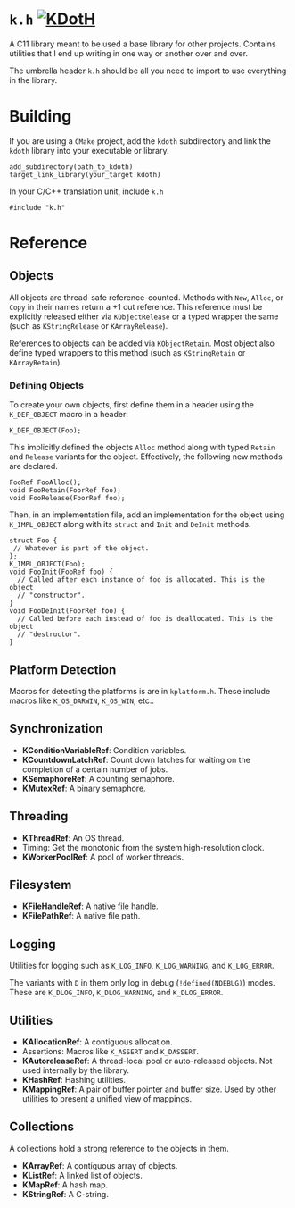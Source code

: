 # `k.h` [![KDotH](https://github.com/chinmaygarde/kdoth/actions/workflows/cmake.yml/badge.svg?branch=main)](https://github.com/chinmaygarde/kdoth/actions/workflows/cmake.yml)

A C11 library meant to be used a base library for other projects. Contains
utilities that I end up writing in one way or another over and over.

The umbrella header `k.h` should be all you need to import to use everything in
the library.

# Building

If you are using a `CMake` project, add the `kdoth` subdirectory and link the
`kdoth` library into your executable or library.

```
add_subdirectory(path_to_kdoth)
target_link_library(your_target kdoth)
```

In your C/C++ translation unit, include `k.h`

```
#include "k.h"
```

# Reference

## Objects

All objects are thread-safe reference-counted. Methods with `New`, `Alloc`, or
`Copy` in their names return a +1 out reference. This reference must be
explicitly released either via `KObjectRelease` or a typed wrapper the same
(such as `KStringRelease` or `KArrayRelease`).

References to objects can be added via `KObjectRetain`. Most object also define
typed wrappers to this method (such as `KStringRetain` or `KArrayRetain`).

### Defining Objects

To create your own objects, first define them in a header using the
`K_DEF_OBJECT` macro in a header:

```
K_DEF_OBJECT(Foo);
```

This implicitly defined the objects `Alloc` method along with typed `Retain` and
`Release` variants for the object. Effectively, the following new methods are
declared.

```
FooRef FooAlloc();
void FooRetain(FoorRef foo);
void FooRelease(FoorRef foo);
```

Then, in an implementation file, add an implementation for the object using
`K_IMPL_OBJECT` along with its `struct` and `Init` and `DeInit` methods.

```
struct Foo {
 // Whatever is part of the object.
};
K_IMPL_OBJECT(Foo);
void FooInit(FooRef foo) {
  // Called after each instance of foo is allocated. This is the object
  // "constructor".
}
void FooDeInit(FoorRef foo) {
  // Called before each instead of foo is deallocated. This is the object
  // "destructor".
}
```

## Platform Detection

Macros for detecting the platforms is are in `kplatform.h`. These include macros
like `K_OS_DARWIN`, `K_OS_WIN`, etc..

## Synchronization

* **KConditionVariableRef**: Condition variables.
* **KCountdownLatchRef**: Count down latches for waiting on the completion of a
  certain number of jobs.
* **KSemaphoreRef**: A counting semaphore.
* **KMutexRef**: A binary semaphore.

## Threading

* **KThreadRef**: An OS thread.
* Timing: Get the monotonic from the system high-resolution clock.
* **KWorkerPoolRef**: A pool of worker threads.

## Filesystem

* **KFileHandleRef**: A native file handle.
* **KFilePathRef**: A native file path.

## Logging

Utilities for logging such as `K_LOG_INFO`, `K_LOG_WARNING`, and `K_LOG_ERROR`.

The variants with `D` in them only log in debug (`!defined(NDEBUG)`) modes. These
are `K_DLOG_INFO`, `K_DLOG_WARNING`, and `K_DLOG_ERROR`.


## Utilities

* **KAllocationRef**: A contiguous allocation.
* Assertions: Macros like `K_ASSERT` and `K_DASSERT`.
* **KAutoreleaseRef**: A thread-local pool or auto-released objects. Not used
  internally by the library.
* **KHashRef**: Hashing utilities.
* **KMappingRef**: A pair of buffer pointer and buffer size. Used by other
  utilities to present a unified view of mappings.

## Collections

A collections hold a strong reference to the objects in them.

* **KArrayRef**: A contiguous array of objects.
* **KListRef**: A linked list of objects.
* **KMapRef**: A hash map.
* **KStringRef**: A C-string.
